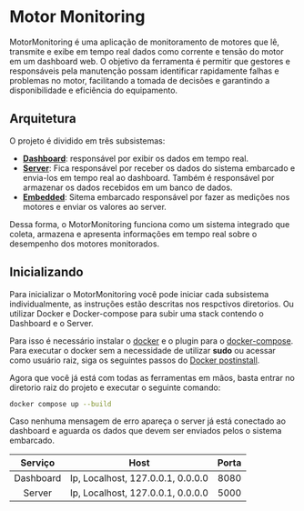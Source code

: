 # Motor Monitoring

MotorMonitoring é uma aplicação de monitoramento de motores que lê, transmite e exibe em tempo real dados como corrente e tensão do motor em um dashboard web. O objetivo da ferramenta é permitir que gestores e responsáveis pela manutenção possam identificar rapidamente falhas e problemas no motor, facilitando a tomada de decisões e garantindo a disponibilidade e eficiência do equipamento. 


## Arquitetura

O projeto é dividido em três subsistemas:

- **[Dashboard](https://github.com/RafaelChavesPB/MotorMonitoring/tree/master/dashboard)**: responsável por exibir os dados em tempo real.
- **[Server](https://github.com/RafaelChavesPB/MotorMonitoring/tree/master/server)**: Fica responsável por receber os dados do sistema embarcado e envia-los em tempo real ao dashboard. Também é responsável por armazenar os dados recebidos em um banco de dados.
- **[Embedded](#)**: Sitema embarcado responsável por fazer as medições nos motores e enviar os valores ao server.

Dessa forma, o MotorMonitoring funciona como um sistema integrado que coleta, armazena e apresenta informações em tempo real sobre o desempenho dos motores monitorados.

## Inicializando

Para inicializar o MotorMonitoring você pode iniciar cada subsistema individualmente, as instruções estão descritas nos respctivos diretorios. Ou utilizar Docker e Docker-compose para subir uma stack contendo o Dashboard e o Server.

Para isso é necessário instalar o [docker](https://docs.docker.com/engine/install/ubuntu/) e o plugin para o [docker-compose](https://docs.docker.com/compose/install/linux/). Para executar o docker sem a necessidade de utilizar **sudo** ou acessar como usuário raiz, siga os seguintes passos do [Docker postinstall](https://docs.docker.com/engine/install/linux-postinstall/).

Agora que você já está com todas as ferramentas em mãos, basta entrar no diretorio raiz do projeto e executar o seguinte comando:

```bash
docker compose up --build
```

Caso nenhuma mensagem de erro apareça o server já está conectado ao dashboard e aguarda os dados que devem ser enviados pelos o sistema embarcado.


<div align="center">

| Serviço | Host | Porta |
|:--------:|:--------:|:--------:|
| Dashboard | Ip, Localhost, 127.0.0.1, 0.0.0.0 | 8080 |
| Server | Ip, Localhost, 127.0.0.1, 0.0.0.0 | 5000 |

</div>